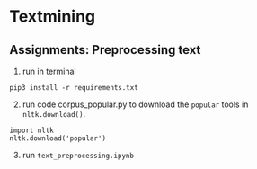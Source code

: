 # Textmining
## Assignments: Preprocessing text 



1. run in terminal
```
pip3 install -r requirements.txt
```

2. run code corpus_popular.py to download the `popular` tools in `nltk.download()`. 
```
import nltk
nltk.download('popular')
```

3. run `text_preprocessing.ipynb`


